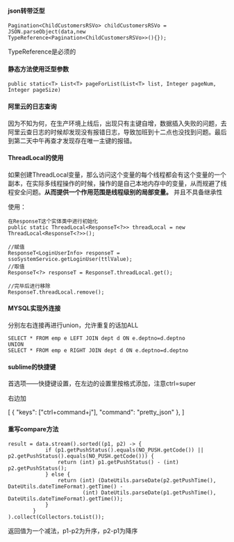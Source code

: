 

#### json转带泛型

```
Pagination<ChildCustomersRSVo> childCustomersRSVo = JSON.parseObject(data,new TypeReference<Pagination<ChildCustomersRSVo>>(){});
```

TypeReference是必须的

#### 静态方法使用泛型参数

```
public static<T> List<T> pageForList(List<T> list, Integer pageNum, Integer pageSize) 
```

#### 阿里云的日志查询

因为不知为何，在生产环境上线后，出现只有主键自增，数据插入失败的问题，去阿里云查日志的时候却发现没有报错日志，导致加班到十二点也没找到问题。最后到第二天中午再查才发现存在唯一主键的报错。

#### ThreadLocal的使用

如果创建ThreadLocal变量，那么访问这个变量的每个线程都会有这个变量的一个副本，在实际多线程操作的时候，操作的是自己本地内存中的变量，从而规避了线程安全问题。**从而提供一个作用范围是线程级别的局部变量。**  并且不具备继承性

使用：

```
在ResponseT这个实体类中进行初始化
public static ThreadLocal<ResponseT<?>> threadLocal = new ThreadLocal<ResponseT<?>>();
```

```
//赋值
ResponseT<LoginUserInfo> responseT = ssoSystemService.getLoginUser(ttlValue);
//取值 
ResponseT<?> responseT = ResponseT.threadLocal.get();
```

```
//完毕后进行移除
ResponseT.threadLocal.remove();
```

#### MYSQL实现外连接

 分别左右连接再进行union，允许重复的话加ALL

```
SELECT * FROM emp e LEFT JOIN dept d ON e.deptno=d.deptno
UNION
SELECT * FROM emp e RIGHT JOIN dept d ON e.deptno=d.deptno
```

#### sublime的快捷键

首选项——快捷键设置，在左边的设置里按格式添加，注意ctrl=super

右边加

[ { "keys": ["ctrl+command+j"], "command": "pretty_json" }, ]

#### 重写compare方法

```
result = data.stream().sorted((p1, p2) -> {
            if (p1.getPushStatus().equals(NO_PUSH.getCode()) || p2.getPushStatus().equals(NO_PUSH.getCode())) {
                return (int) p1.getPushStatus() - (int) p2.getPushStatus();
            } else {
                return (int) (DateUtils.parseDate(p2.getPushTime(), DateUtils.dateTimeFormat).getTime() -
                        (int) DateUtils.parseDate(p1.getPushTime(), DateUtils.dateTimeFormat).getTime());
            }
        }
).collect(Collectors.toList());
```

返回值为一个减法，p1-p2为升序，p2-p1为降序
